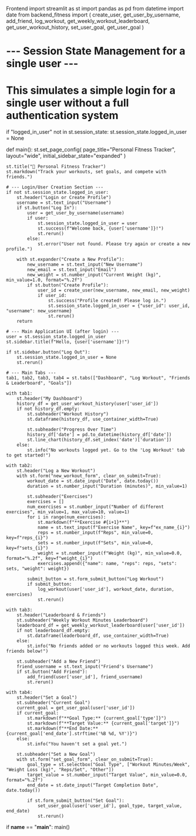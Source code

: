 Frontend 
import streamlit as st
import pandas as pd
from datetime import date
from backend_fitness import (
    create_user,
    get_user_by_username,
    add_friend,
    log_workout,
    get_weekly_workout_leaderboard,
    get_user_workout_history,
    set_user_goal,
    get_user_goal
)

# --- Session State Management for a single user ---
# This simulates a simple login for a single user without a full authentication system
if "logged_in_user" not in st.session_state:
    st.session_state.logged_in_user = None

def main():
    st.set_page_config(
        page_title="Personal Fitness Tracker",
        layout="wide",
        initial_sidebar_state="expanded"
    )

    st.title("🏃 Personal Fitness Tracker")
    st.markdown("Track your workouts, set goals, and compete with friends.")

    # --- Login/User Creation Section ---
    if not st.session_state.logged_in_user:
        st.header("Login or Create Profile")
        username = st.text_input("Username")
        if st.button("Log In"):
            user = get_user_by_username(username)
            if user:
                st.session_state.logged_in_user = user
                st.success(f"Welcome back, {user['username']}!")
                st.rerun()
            else:
                st.error("User not found. Please try again or create a new profile.")
        
        with st.expander("Create a New Profile"):
            new_username = st.text_input("New Username")
            new_email = st.text_input("Email")
            new_weight = st.number_input("Current Weight (kg)", min_value=1.0, format="%.2f")
            if st.button("Create Profile"):
                user_id = create_user(new_username, new_email, new_weight)
                if user_id:
                    st.success("Profile created! Please log in.")
                    st.session_state.logged_in_user = {"user_id": user_id, "username": new_username}
                    st.rerun()
        return

    # --- Main Application UI (after login) ---
    user = st.session_state.logged_in_user
    st.sidebar.title(f"Hello, {user['username']}!")
    
    if st.sidebar.button("Log Out"):
        st.session_state.logged_in_user = None
        st.rerun()

    # --- Main Tabs ---
    tab1, tab2, tab3, tab4 = st.tabs(["Dashboard", "Log Workout", "Friends & Leaderboard", "Goals"])

    with tab1:
        st.header("My Dashboard")
        history_df = get_user_workout_history(user['user_id'])
        if not history_df.empty:
            st.subheader("Workout History")
            st.dataframe(history_df, use_container_width=True)
            
            st.subheader("Progress Over Time")
            history_df['date'] = pd.to_datetime(history_df['date'])
            st.line_chart(history_df.set_index('date')['duration'])
        else:
            st.info("No workouts logged yet. Go to the 'Log Workout' tab to get started!")

    with tab2:
        st.header("Log a New Workout")
        with st.form("new_workout_form", clear_on_submit=True):
            workout_date = st.date_input("Date", date.today())
            duration = st.number_input("Duration (minutes)", min_value=1)
            
            st.subheader("Exercises")
            exercises = []
            num_exercises = st.number_input("Number of different exercises", min_value=1, max_value=10, value=1)
            for i in range(num_exercises):
                st.markdown(f"**Exercise #{i+1}**")
                name = st.text_input(f"Exercise Name", key=f"ex_name_{i}")
                reps = st.number_input(f"Reps", min_value=0, key=f"reps_{i}")
                sets = st.number_input(f"Sets", min_value=0, key=f"sets_{i}")
                weight = st.number_input(f"Weight (kg)", min_value=0.0, format="%.2f", key=f"weight_{i}")
                exercises.append({"name": name, "reps": reps, "sets": sets, "weight": weight})
            
            submit_button = st.form_submit_button("Log Workout")
            if submit_button:
                log_workout(user['user_id'], workout_date, duration, exercises)
                st.rerun()

    with tab3:
        st.header("Leaderboard & Friends")
        st.subheader("Weekly Workout Minutes Leaderboard")
        leaderboard_df = get_weekly_workout_leaderboard(user['user_id'])
        if not leaderboard_df.empty:
            st.dataframe(leaderboard_df, use_container_width=True)
        else:
            st.info("No friends added or no workouts logged this week. Add friends below!")

        st.subheader("Add a New Friend")
        friend_username = st.text_input("Friend's Username")
        if st.button("Add Friend"):
            add_friend(user['user_id'], friend_username)
            st.rerun()

    with tab4:
        st.header("Set a Goal")
        st.subheader("Current Goal")
        current_goal = get_user_goal(user['user_id'])
        if current_goal:
            st.markdown(f"**Goal Type:** {current_goal['type']}")
            st.markdown(f"**Target Value:** {current_goal['target']}")
            st.markdown(f"**End Date:** {current_goal['end_date'].strftime('%B %d, %Y')}")
        else:
            st.info("You haven't set a goal yet.")
        
        st.subheader("Set a New Goal")
        with st.form("set_goal_form", clear_on_submit=True):
            goal_type = st.selectbox("Goal Type", ["Workout Minutes/Week", "Weight Loss (kg)", "Reps/Set", "Other"])
            target_value = st.number_input("Target Value", min_value=0.0, format="%.2f")
            end_date = st.date_input("Target Completion Date", date.today())
            
            if st.form_submit_button("Set Goal"):
                set_user_goal(user['user_id'], goal_type, target_value, end_date)
                st.rerun()

if __name__ == "__main__":
    main()

